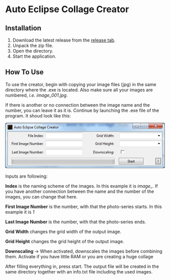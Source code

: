 # Auto Eclipse Collage Creator

## Installation

1. Download the latest release from the [release tab](https://github.com/Gobidev/auto-eclipse-collage/releases).
2. Unpack the zip file.
3. Open the directory.
4. Start the application.

## How To Use

To use the creator, begin with copying your image files (jpg) in the same directory where the .exe is located. Also make sure all your images are numbered, _i.e. image_001.jpg_.

If there is another or no connection between the image name and the number, you can leave it as it is.
Continue by launching the .exe file of the program. It shoud look like this:


![alt text](https://raw.githubusercontent.com/Gobidev/auto-eclipse-collage/master/screenshots/gui.PNG)

Inputs are following:

**Index** is the naming scheme of the images. In this example it is *image_*. If you have another connection between the name and the number of the images, you can change that here.

**First Image Number** is the number, with that the photo-series starts. In this example it is *1*

**Last Image Number** is the number, with that the photo-series ends.

**Grid Width** changes the grid width of the output image.

**Grid Height** changes the grid height of the output image.

**Downscaling** -> When activated, downscales the images before combining them. Activate if you have little RAM or you are creating a huge collage


After filling everything in, press start. The output file will be created in the same directory together with an info.txt file including the used images.
